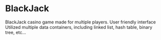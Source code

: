 # BlackJack

BlackJack casino game made for multiple players.
User friendly interface
Utilized multiple data containers, including linked list, hash table, binary tree, etc...
